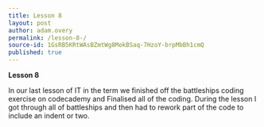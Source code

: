 ```yaml
---
title: Lesson 8 
layout: post
author: adam.overy
permalink: /lesson-8-/
source-id: 1GsRB5KRtWAsBZmtWg8MokBSaq-7HzoY-brpMbBh1cmQ
published: true
---
```

**Lesson 8**

In our last lesson of IT in the term we finished off the battleships coding exercise on codecademy and Finalised all of the coding. During the lesson I got through all of battleships and then had to rework part of the code to include an indent or two.

